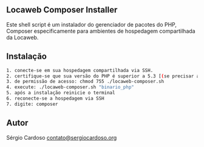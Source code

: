## Locaweb Composer Installer

Este shell script é um instalador do gerenciador de pacotes do PHP, Composer especificamente para ambientes de hospedagem compartilhada da Locaweb.

## Instalação
```sh
1. conecte-se em sua hospedagem compartilhada via SSH.
2. certifique-se que sua versão do PHP é superior a 5.3 [(se precisar atualizar veja esse link)](http://wiki.locaweb.com.br/pt-br/Como_alterar_a_vers%C3%A3o_do_PHP)
3. de permissão de acesso: chmod 755 ./locaweb-composer.sh
4. execute: ./locaweb-composer.sh "binario_php"
5. após a instalação reinicie o terminal
6. reconecte-se a hospedagem via SSH
7. digite: composer
```

## Autor
Sérgio Cardoso <contato@sergiocardoso.org>
